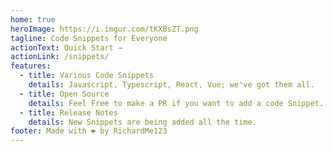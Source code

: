 ```yaml
---
home: true
heroImage: https://i.imgur.com/tKXBsZT.png
tagline: Code Snippets for Everyone
actionText: Quick Start →
actionLink: /snippets/
features:
  - title: Various Code Snippets
    details: Javascript, Typescript, React, Vue; we've got them all.
  - title: Open Source
    details: Feel Free to make a PR if you want to add a code Snippet.
  - title: Release Notes
    details: New Snippets are being added all the time.
footer: Made with ❤️ by RichardMe123
---
```

